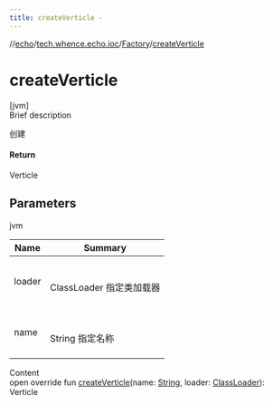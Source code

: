 ```yaml
---
title: createVerticle -
---
```

//[echo](../../index.md)/[tech.whence.echo.ioc](../index.md)/[Factory](index.md)/[createVerticle](create-verticle.md)



# createVerticle  
[jvm]  
Brief description  


创建



#### Return  


Verticle



## Parameters  
  
jvm  
  
|  Name|  Summary| 
|---|---|
| loader| <br><br>ClassLoader 指定类加载器<br><br>
| name| <br><br>String 指定名称<br><br>
  
  
Content  
open override fun [createVerticle](create-verticle.md)(name: [String](https://kotlinlang.org/api/latest/jvm/stdlib/kotlin/-string/index.html), loader: [ClassLoader](https://docs.oracle.com/javase/8/docs/api/java/lang/ClassLoader.html)): Verticle  



